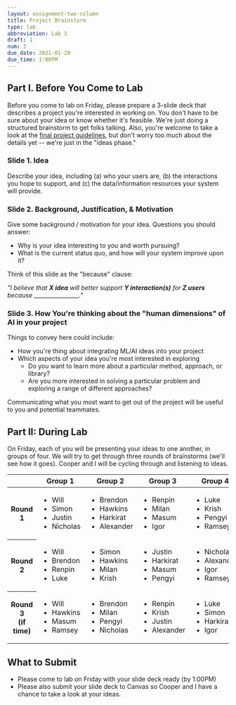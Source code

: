 ```yaml
---
layout: assignment-two-column
title: Project Brainstorm
type: lab
abbreviation: Lab 3
draft: 1
num: 3
due_date: 2021-01-29
due_time: 1:00PM
---
```


## Part I. Before You Come to Lab
Before you come to lab on Friday, please prepare a 3-slide deck that describes a project you're interested in working on. You don't have to be sure about your idea or know whether it's feasible. We're just doing a structured brainstorm to get folks talking. Also, you're welcome to take a look at the [final project guidelines](../project-description), but don't worry too much about the details yet -- we're just in the "ideas phase."

### Slide 1. Idea
Describe your idea, including (a) who your users are, (b) the interactions you hope to support, and (c) the data/information resources your system will provide.

### Slide 2. Background, Justification, & Motivation
Give some background / motivation for your idea. Questions you should answer:

* Why is your idea interesting to you and worth pursuing? 
* What is the current status quo, and how will your system improve upon it?

Think of this slide as the "because" clause: 

*"I believe that **X idea** will better support **Y interaction(s)** for **Z users** because ________________."*

### Slide 3. How You're thinking about the "human dimensions" of AI in your project 
Things to convey here could include:
* How you're thing about integrating ML/AI ideas into your project
* Which aspects of your idea you're most interested in exploring
    * Do you want to learn more about a particular method, approach, or library? 
    * Are you more interested in solving a particular problem and exploring a range of different approaches?

Communicating what you most want to get out of the project will be useful to you and potential teammates.

## Part II: During Lab
On Friday, each of you will be presenting your ideas to one another, in groups of four. We will try to get through three rounds of brainstorms (we'll see how it goes). Cooper and I will be cycling through and listening to ideas.

<table>
    <thead>
        <tr>
            <th></th>
            <th>Group 1</th>
            <th>Group 2</th>
            <th>Group 3</th>
            <th>Group 4</th>
        </tr>
    </thead>
    <tbody>
        <tr>
            <th>Round 1</th>
            <td>
                <ul>
                    <li>Will</li>
                    <li>Simon</li>
                    <li>Justin</li>
                    <li>Nicholas</li>
                </ul>
            </td>
            <td>
                <ul>
                    <li>Brendon</li>
                    <li>Hawkins</li>
                    <li>Harkirat</li>
                    <li>Alexander</li>
                </ul>
            </td>
            <td>
                <ul>
                    <li>Renpin</li>
                    <li>Milan</li>
                    <li>Masum</li>
                    <li>Igor</li>
                </ul>
            </td>
            <td>
                <ul>
                    <li>Luke</li>
                    <li>Krish</li>
                    <li>Pengyi</li>
                    <li>Ramsey</li>
                </ul>
            </td>
        </tr>
        <tr>
            <th>Round 2</th>
            <td>
                <ul>
                    <li>Will</li>
                    <li>Brendon</li>
                    <li>Renpin</li>
                    <li>Luke</li>
                </ul>
            </td>
            <td>
                <ul>
                    <li>Simon</li>
                    <li>Hawkins</li>
                    <li>Milan</li>
                    <li>Krish</li>
                </ul>
            </td>
            <td>
                <ul>
                    <li>Justin</li>
                    <li>Harkirat</li>
                    <li>Masum</li>
                    <li>Pengyi</li>
                </ul>
            </td>
            <td>
                <ul>
                    <li>Nicholas</li>
                    <li>Alexander</li>
                    <li>Igor</li>
                    <li>Ramsey</li>
                </ul>
            </td>
        </tr>
        <tr>
            <th>Round 3<br>(if time)</th>
            <td>
                <ul>
                    <li>Will</li>
                    <li>Hawkins</li>
                    <li>Masum</li>
                    <li>Ramsey</li>
                </ul>
            </td>
            <td>
                <ul>
                    <li>Brendon</li>
                    <li>Milan</li>
                    <li>Pengyi</li>
                    <li>Nicholas</li>
                </ul>
            </td>
            <td>
                <ul>
                    <li>Renpin</li>
                    <li>Krish</li>
                    <li>Justin</li>
                    <li>Alexander</li>
                </ul>
            </td>
            <td>
                <ul>
                    <li>Luke</li>
                    <li>Simon</li>
                    <li>Harkirat</li>
                    <li>Igor</li>
                </ul>
            </td>
        </tr>
    </tbody>
</table>


## What to Submit
* Please come to lab on Friday with your slide deck ready (by 1:00PM)
* Please also submit your slide deck to Canvas so Cooper and I have a chance to take a look at your ideas.